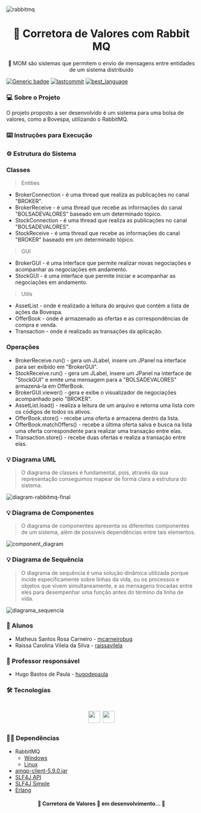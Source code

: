 ![rabbitmq](https://user-images.githubusercontent.com/30940498/93145199-200c8080-f6c2-11ea-9301-eea15d5b0a5b.gif)

<h1 align="center">
    <span href="">🔗 Corretora de Valores com Rabbit MQ </span>
</h1>
<p align="center">🚀 MOM são sistemas que permitem o envio de mensagens entre entidades de um sistema distribuído </p>

[![Generic badge](https://img.shields.io/github/issues/PUC-ES-LDAMD/bovespa-rabbitmq-matheus-raissa)](https://shields.io/)
[![lastcommit](https://img.shields.io/github/last-commit/PUC-ES-LDAMD/bovespa-rabbitmq-matheus-raissa)](https://shields.io/)
[![best_language](https://img.shields.io/github/languages/top/PUC-ES-LDAMD/bovespa-rabbitmq-matheus-raissa)](https://shields.io/)

### 💻 Sobre o Projeto

O projeto proposto a ser desenvolvido é um sistema para uma bolsa de valores, como a Bovespa, utilizando o RabbitMQ.

### ⌨️ Instruções para Execução 

### ⚙️ Estrutura do Sistema

### Classes 

> Entities  

* BrokerConnection - é uma thread que realiza as publicações no canal "BROKER".
* BrokerReceive - é uma thread que recebe as informações do canal "BOLSADEVALORES" baseado em um determinado tópico.
* StockConnection - é uma thread que realiza as publicações no canal "BOLSADEVALORES".
* StockReceive - é uma thread que recebe as informações do canal "BROKER" baseado em um determinado tópico.

> GUI
* BrokerGUI - é uma interface que permite realizar novas negociações e acompanhar as negociações em andamento. 
* StockGUI - é uma interface que permite iniciar e acompanhar as negociações em andamento. 

> Utils 
* AssetList - onde é realizado a leitura do arquivo que contém a lista de ações da Bovespa.
* OfferBook - onde é armazenado as ofertas e as correspondências de compra e venda. 
* Transaction - onde é realizado as transações da aplicação. 

### Operações 

* BrokerReceive.run() - gera um JLabel, insere um JPanel na interface para ser exibido em "BrokerGUI".
* StockReceive.run() - gera um JLabel, insere um JPanel na interface de "StockGUI" e emite uma mensagem para a "BOLSADEVALORES" armazená-la em OfferBook.
* BrokerGUI.viewer() - gera e exibe o visualizador de negociações acompanhado pelo "BROKER".
* AssetList.load() - realiza a leitura de um arquivo e retorna uma lista com os códigos de todos os ativos. 
* OfferBook.store() - recebe uma oferta e armazena dentro da lista.
* OfferBook.matchOffers() - recebe a última oferta salva e busca na lista uma oferta correspondente para realizar uma transação entre elas.
* Transaction.store() - recebe duas ofertas e realiza a transação entre elas.

### 💡 Diagrama UML

> O diagrama de classes é fundamental, pois, através da sua representação conseguimos mapear de forma clara a estrutura do sistema.

![diagram-rabbitmq-final](https://user-images.githubusercontent.com/30940498/93935143-8f095b00-fcfa-11ea-895c-026407691dac.png)

### 💡 Diagrama de Componentes

> O diagrama de componentes apresenta os diferentes componentes de um sistema, além de possíveis dependências entre tais elementos.

![component_diagram](https://user-images.githubusercontent.com/30940498/93944897-39d64500-fd0c-11ea-830d-9eabbba753e8.png)

### 💡 Diagrama de Sequência

> O diagrama de sequência é uma solução dinâmica utilizada porque incide especificamente sobre linhas da vida, ou os processos e objetos que vivem simultaneamente, e as mensagens trocadas entre eles para desempenhar uma função antes do término da linha de vida.

![diagrama_sequencia](https://user-images.githubusercontent.com/30940498/93939190-cda21400-fd00-11ea-8a2c-5f2bd4bc2fb8.png)

### :busts_in_silhouette: Alunos

* Matheus Santos Rosa Carneiro - [mcarneirobug](https://github.com/mcarneirobug)
* Raissa Carolina Vilela da Silva - [raissavilela](https://github.com/raissavilela)

### 📝 Professor responsável

* Hugo Bastos de Paula - [hugodepaula](https://github.com/hugodepaula)

### 🛠 Tecnologias

<h1 align="center"> 	
<a href="https://www.rabbitmq.com/"><img height="32" width="32" src="https://cdn.jsdelivr.net/npm/simple-icons@v3/icons/rabbitmq.svg" /></a> 
<a href="https://www.java.com/pt_BR/"><img height="32" width="32" src="https://cdn.jsdelivr.net/npm/simple-icons@v3/icons/java.svg" /></a> 
</h1>

### ✋🏻 Dependências

- RabbitMQ
   - [Windows](https://www.rabbitmq.com/install-windows.html)
   - [Linux](https://www.rabbitmq.com/install-debian.html)
- [amqp-client-5.9.0.jar](https://www.rabbitmq.com/java-client.html)
- [SLF4J API](https://www.rabbitmq.com/tutorials/tutorial-one-java.html)
- [SLF4J Simple](https://www.rabbitmq.com/tutorials/tutorial-one-java.html)
- [Erlang](https://www.erlang.org/downloads)

<h4 align="center"> 
	🚧 Corretora de Valores 🚀 em desenvolvimento... 🚧
</h4>
